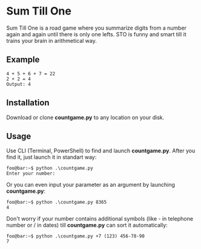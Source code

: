# Sum Till One

Sum Till One is a road game where you summarize digits from a number again and again until there is only one lefts. STO is funny and smart till it trains your brain in arithmetical way.

## Example

```Input: 4567 \n
4 + 5 + 6 + 7 = 22
2 + 2 = 4
Output: 4
```

## Installation

Download or clone **countgame.py** to any location on your disk.

## Usage
Use CLI (Terminal, PowerShell) to find and launch **countgame.py**. After you find it, just launch it in standart way:

```console
foo@bar:~$ python .\countgame.py
Enter your number:
```

Or you can even input your parameter as an argument by launching **countgame.py**:

```console
foo@bar:~$ python .\countgame.py 8365
4
```

Don't worry if your number contains additional symbols (like - in telephone number or / in dates) till **countgame.py** can sort it automatically:

```console
foo@bar:~$ python .\countgame.py +7 (123) 456-78-90
7
```
